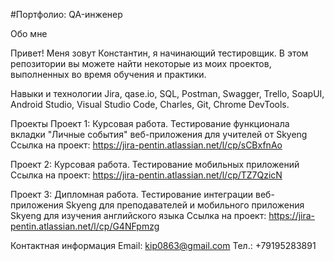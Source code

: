 #Портфолио: QA-инженер

Обо мне

Привет! Меня зовут Константин, я начинающий тестировщик.
В этом репозитории вы можете найти некоторые из моих проектов, выполненных во время обучения и практики.

Навыки и технологии
Jira, qase.io, SQL, Postman, Swagger, Trello,
SoapUI, Android Studio, Visual Studio Code, Charles, Git, Chrome DevTools.

Проекты
Проект 1: Курсовая работа. Тестирование функционала вкладки "Личные события"
 веб-приложения для учителей от Skyeng
Ссылка на проект: https://jira-pentin.atlassian.net/l/cp/sCBxfnAo

Проект 2: Курсовая работа. Тестирование мобильных приложений
Ссылка на проект: https://jira-pentin.atlassian.net/l/cp/TZ7QzicN

Проект 3: Дипломная работа. Тестирование интеграции веб-приложения Skyeng для преподавателей
и мобильного приложения Skyeng для изучения английского языка
Ссылка на проект: https://jira-pentin.atlassian.net/l/cp/G4NFpmzg

Контактная информация
Email: kip0863@gmail.com
Тел.: +79195283891
